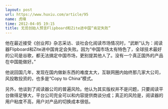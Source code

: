 ```yaml
---
layout: post
url: https://www.huxiu.com/article/95
name: 虎嗅
time: 2012-04-05 19:15
title: 无觅创始人预言Flipboard和Zite进中国“肯定失败”
---
```

他在最近接受《创业邦》杂志采访、谈社会化阅读市场情况时，“武断”认为：阅读器Flipboard和Zite进中国肯定会失败。因为“中国市场太有特色了，全球技术最好的公司是谷歌，都无法搞定中国市场，更别提其他人了。没有一个真正国外的产品在中国能做好。”

他说回国几年，发现在国内做新东西的难度太大，互联网圈内始终那几家大公司，风投敢投资的，也多是“Copy to China”模式。

另外，他谈到了阅读器公司的普遍风险。他认为其实版权并不是问题，只要阅读平台做得足够大，平台公司完全可以和内容提供商谈分成；真正的风险是，阅读器的用户粘度不高，用户对产品的切换成本很低。


